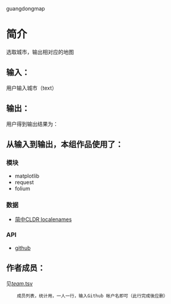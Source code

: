 guangdongmap


		
# 简介 
选取城市，输出相对应的地图


		

## 输入：
用户输入城市（text）
## 输出：
用户得到输出结果为：
## 从输入到输出，本组作品使用了：
### 模块
* matplotlib
* request
* folium
### 数据
* [简中CLDR localenames](http://www.cnblogs.com/zhangqs008/archive/2011/05/09/2341138.html)
### API
* [github](http://lbs.amap.com/api/uri-api/summary/)

## 作者成员：
见[_team_.tsv](_team_/_team_.tsv)


		成员列表，统计用，一人一行，输入Github 帐户名即可（此行完成後应删）
